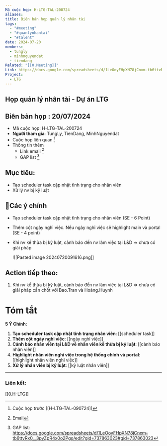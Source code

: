 ```yaml
---
Mã cuộc họp: H-LTG-TAL-200724
aliases: 
title: Biên bản họp quản lý nhân tài
tags:
  - "#meeting"
  - "#quanlynhantai"
  - "#talent"
date: 2024-07-20
members:
  - tungly
  - minhnguyendat
  - tiendang
Related: "[[0.Meeting]]"
Link: https://docs.google.com/spreadsheets/d/1LeOoyFHpXN78jCnxm-tb6ttvRx0__3pyZpR4x0o2Pgo/edit?gid=737863023#gid=737863023
Project:
  - LTG
---
```

## Họp quản lý nhân tài - Dự án LTG
## Biên bản họp : 20/07/2024
- Mã cuộc họp: H-LTG-TAL-200724
- **Người tham gia**: TungLy, TienDang, MinhNguyendat
- Cuộc họp liên quan [^1]
- Thông tin thêm
	- Link email [^2]
	- GAP list [^3]
## Mục tiêu:
- Tạo scheduler task cập nhật tình trạng cho nhân viên 
- Xử lý nv bị kỹ luật

## 📝Các ý chính  
-  Tạo scheduler task cập nhật tình trạng cho nhân viên (SE - 6 Point)
- Thêm cột ngày nghỉ việc. Nếu ngày nghỉ việc sẽ highlight main và portal (SE - 4 point)
- Khi nv kế thừa bị kỹ luật, cảnh báo đến nv làm việc tại L&D  => chưa có giải pháp
	
	![[Pasted image 20240720091616.png]]

## Action tiếp theo:
 1. Khi nv kế thừa bị kỹ luật, cảnh báo đến nv làm việc tại L&D  => chưa có giải pháp cần chốt với Bao.Tran và Hoàng.Huynh

# Tóm tắt
**5 Ý Chính:**
1. **Tạo scheduler task cập nhật tình trạng nhân viên**: [[scheduler task]]
2. **Thêm cột ngày nghỉ việc**: [[ngày nghỉ việc]]
3. **Cảnh báo nhân viên tại L&D về nhân viên kế thừa bị kỷ luật**: [[cảnh báo nhân viên]]
4. **Highlight nhân viên nghỉ việc trong hệ thống chính và portal**: [[highlight nhân viên nghỉ việc]]
5. **Xử lý nhân viên bị kỷ luật**: [[kỷ luật nhân viên]]

 --- 
 ### Liên kết:
[[0.H-LTG]]



[^1]: Cuộc họp trước [[H-LTG-TAL-090724]] 
[^2]: Email
[^3]: GAP list: https://docs.google.com/spreadsheets/d/1LeOoyFHpXN78jCnxm-tb6ttvRx0__3pyZpR4x0o2Pgo/edit?gid=737863023#gid=737863023
